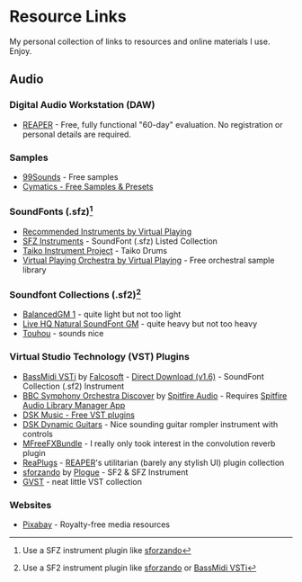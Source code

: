 # Resource Links

My personal collection of links to resources and online materials I use. Enjoy.

## Audio

### Digital Audio Workstation (DAW)

- [REAPER](https://www.reaper.fm/) - Free, fully functional "60-day" evaluation. No registration or personal details are required.

### Samples

- [99Sounds](https://99sounds.org/) - Free samples
- [Cymatics - Free Samples & Presets](https://cymatics.fm/pages/free-download-vault)

### SoundFonts (.sfz)[^sfz-player]

- [Recommended Instruments by Virtual Playing](http://virtualplaying.com/recommended-instruments/)
- [SFZ Instruments](https://sfzinstruments.github.io/) - SoundFont (.sfz) Listed Collection
- [Taiko Instrument Project](https://subaqueous.gumroad.com/l/qjUSo) - Taiko Drums
- [Virtual Playing Orchestra by Virtual Playing](http://virtualplaying.com/virtual-playing-orchestra/) - Free orchestral sample library

### Soundfont Collections (.sf2)[^sf2-player]

- [BalancedGM 1](https://musical-artifacts.com/artifacts/2993) - quite light but not too light
- [Live HQ Natural SoundFont GM](https://musical-artifacts.com/artifacts/1176) - quite heavy but not too heavy
- [Touhou](https://musical-artifacts.com/artifacts/433) - sounds nice

### Virtual Studio Technology (VST) Plugins

- [BassMidi VSTi](https://www.kvraudio.com/product/bassmidi-vsti-by-falcosoft) by [Falcosoft](https://falcosoft.hu/) - [Direct Download (v1.6)](https://falcosoft.hu/bassmidi_vsti.zip) - SoundFont Collection (.sf2) Instrument
- [BBC Symphony Orchestra Discover](https://www.spitfireaudio.com/bbc-symphony-orchestra-discover) by [Spitfire Audio](https://www.spitfireaudio.com/) - Requires [Spitfire Audio Library Manager App](https://www.spitfireaudio.com/library-manager)
- [DSK Music - Free VST plugins](https://www.dskmusic.com/)
- [DSK Dynamic Guitars](https://www.dskmusic.com/dsk-dynamic-guitars/) - Nice sounding guitar rompler instrument with controls
- [MFreeFXBundle](https://www.meldaproduction.com/MFreeFXBundle) - I really only took interest in the convolution reverb plugin
- [ReaPlugs](https://www.reaper.fm/reaplugs/) - [REAPER](https://www.reaper.fm/)'s utilitarian (barely any stylish UI) plugin collection
- [sforzando](https://www.plogue.com/products/sforzando.html) by [Plogue](https://www.plogue.com/) - SF2 & SFZ Instrument
- [GVST](https://gvst.uk/) - neat little VST collection

### Websites

- [Pixabay](https://pixabay.com/) - Royalty-free media resources

[^sfz-player]: Use a SFZ instrument plugin like [sforzando](https://www.plogue.com/products/sforzando.html)
[^sf2-player]: Use a SF2 instrument plugin like [sforzando](https://www.plogue.com/products/sforzando.html) or [BassMidi VSTi](https://www.kvraudio.com/product/bassmidi-vsti-by-falcosoft)
